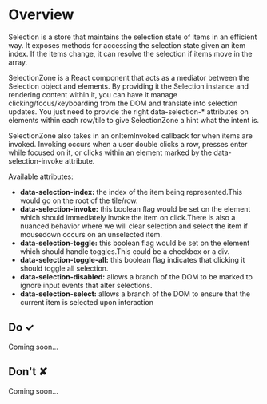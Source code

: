 # Overview
Selection is a store that maintains the selection state of items in an efficient way.
It exposes methods for accessing the selection state given an item index.
If the items change, it can resolve the selection if items move in the array.

SelectionZone is a React component that acts as a mediator between the Selection object and elements. By providing it the Selection instance and rendering content within it, you can have it manage clicking/focus/keyboarding from the DOM and translate into selection updates. You just need to provide the right data-selection-* attributes on elements within each row/tile to give SelectionZone a hint what the intent is.

SelectionZone also takes in an onItemInvoked callback for when items are invoked. Invoking occurs when a user double clicks a row, presses enter while focused on it, or clicks within an element marked by the data-selection-invoke attribute.

Available attributes:

- **data-selection-index:** the index of the item being represented.This would go on the root of the tile/row.
- **data-selection-invoke:** this boolean flag would be set on the element which should immediately invoke the item on click.There is also a nuanced behavior where we will clear selection and select the item if mousedown occurs on an unselected item.
- **data-selection-toggle:** this boolean flag would be set on the element which should handle toggles.This could be a checkbox or a div.
- **data-selection-toggle-all:** this boolean flag indicates that clicking it should toggle all selection.
- **data-selection-disabled:** allows a branch of the DOM to be marked to ignore input events that alter selections.
- **data-selection-select:** allows a branch of the DOM to ensure that the current item is selected upon interaction



## Do &#10003;
Coming soon...

## Don't &#10008;
Coming soon...